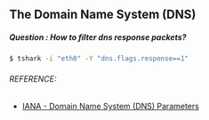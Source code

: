 ## The Domain Name System (DNS)
##### Question : How to filter dns response packets?
```bash
$ tshark -i "eth0" -Y "dns.flags.response==1"
```

###### REFERENCE:

* [IANA - Domain Name System (DNS) Parameters](https://www.iana.org/assignments/dns-parameters/dns-parameters.xhtml)
